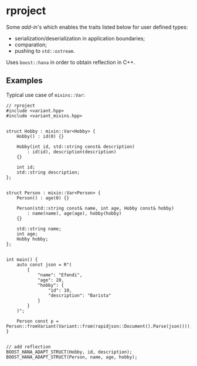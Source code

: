 # rproject

Some *add-in*'s which enables the traits listed below for user defined types:
* serialization/deserialization in application boundaries;
* comparation;
* pushing to `std::ostream`.

Uses `boost::hana` in order to obtain reflection in C++.

## Examples

Typical use case of `mixins::Var`:

```
// rproject
#include <variant.hpp>
#include <variant_mixins.hpp>


struct Hobby : mixin::Var<Hobby> {
    Hobby() : id(0) {}

    Hobby(int id, std::string const& description)
        : id(id), description(description)
    {}

    int id;
    std::string description;
};


struct Person : mixin::Var<Person> {
    Person() : age(0) {}

    Person(std::string const& name, int age, Hobby const& hobby)
        : name(name), age(age), hobby(hobby)
    {}

    std::string name;
    int age;
    Hobby hobby;
};


int main() {
    auto const json = R"(
        {
            "name": "Efendi",
            "age": 20,
            "hobby": {
                "id": 10,
                "description": "Barista"
            }
        }
    )";

    Person const p = Person::fromVariant(Variant::from(rapidjson::Document().Parse(json))));
}


// add reflection
BOOST_HANA_ADAPT_STRUCT(Hobby, id, description);
BOOST_HANA_ADAPT_STRUCT(Person, name, age, hobby);
```
